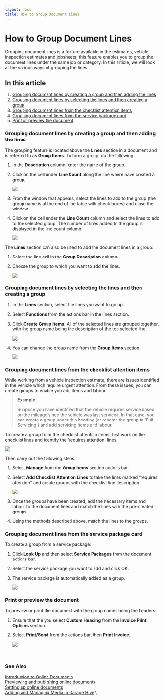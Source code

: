 ```yaml
---
layout: docs
title: How to Group Document Lines
---
```


# How to Group Document Lines
Grouping document lines is a feature available in the estimates, vehicle inspection estimates and jobsheets; this feature enables you to group the document lines under the same job or category. In this article, we will look at the various ways of grouping the lines.

## In this article
1. [Grouping document lines by creating a group and then adding the lines](#grouping-document-lines-by-creating-a-group-and-then-adding-the-lines)
2. [Grouping document lines by selecting the lines and then creating a group](#grouping-document-lines-by-selecting-the-lines-and-then-creating-a-group)
3. [Grouping document lines from the checklist attention items](#grouping-document-lines-from-the-checklist-attention-items)
4. [Grouping document lines from the service package card](#grouping-document-lines-from-the-service-package-card)
5. [Print or preview the document](#print-or-preview-the-document)


### Grouping document lines by creating a group and then adding the lines
The grouping feature is located above the **Lines** section in a document and is referred to as **Group Items**. To form a group, do the following:
1. In the **Description** column, enter the name of the group.
2. Click on the cell under **Line Count** along the line where have created a group.

    ![](media/garagehive-group-items1.gif)

3. From the window that appears, select the lines to add to the group (the group name is at the end of the table with check boxes) and close the window.
4. Click on the cell under the **Line Count** column and select the lines to add to the selected group. The number of lines added to the group is displayed in the line count column.

    ![](media/garagehive-group-items2.gif)

The **Lines** section can also be used to add the document lines in a group:
1. Select the line cell in the **Group Description** column.
2. Choose the group to which you want to add the lines.

    ![](media/garagehive-group-items3.gif)

### Grouping document lines by selecting the lines and then creating a group
1. In the **Lines** section, select the lines you want to group.
2. Select **Functions** from the actions bar in the lines section.
3. Click **Create Group Items**. All of the selected lines are grouped together, with the group name being the description of the top selected line.

   ![](media/garagehive-group-items4.gif)

4. You can change the group name from the **Group Items** section.

    ![](media/garagehive-group-items5.gif)

### Grouping document lines from the checklist attention items
While working from a vehicle inspection estimate, there are issues identified in the vehicle which require urgent attention. From these issues, you can create groups to enable you add items and labour. 

> **Example**
>
> Suppose you have identified that the vehicle requires service based on the mileage since the vehicle was last serviced. In that case, you can create a group under this heading (or rename the group to 'Full Servicing') and add servicing items and labour.


To create a group from the checklist attention items, first work on the checklist lines and identify the 'requires attention' lines. 

![](media/garagehive-group-items6.gif)

Then carry out the following steps:
1. Select **Manage** from the **Group Items** section actions bar.
2. Select **Add Checklist Attention Lines** to take the lines marked "requires attention" and create groups with the checklist line description.

    ![](media/garagehive-group-items7.gif)

3. Once the groups have been created, add the necessary items and labour to the document lines and match the lines with the pre-created groups.
4. Using the methods described above, match the lines to the groups.

### Grouping document lines from the service package card
To create a group from a service package:
1. Click **Look Up** and then select **Service Packages** from the document actions bar.
2. Select the service package you want to add and click OK.
3. The service package is automatically added as a group.

    ![](media/garagehive-group-items8.gif)

### Print or preview the document
To preview or print the document with the group names being the headers:
1. Ensure that the you select **Custom Heading** from the **Invoice Print Options** section.
2. Select **Print/Send** from the actions bar, then **Print Invoice**.

    ![](media/garagehive-group-items9.gif)

<br>

### **See Also**

[Introduction to Online Documents](garagehive-online-documents-introduction.html) \
[Previewing and publishing online documents](garagehive-online-documents-previewing-and-publishing-online-documents.html) \
[Setting up online documents](garagehive-online-documents-setting-up-online-documents.html) \
[Adding and Managing Media in Garage Hive](garagehive-online-documents-adding-and-managing-media.html) \
